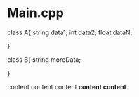 # Main.cpp



class A{
    string data1;
    int data2;
    float dataN;
    
}

class B{
    string moreData;
    
}




<A>
    <data1>content</data1>
    <data2>content</data2>
    <dataN>content</dataN>
    <B>
        <moreData>content</moreData>
    </B>    
    <B>
        <moreData>content</moreData>
    </B>
</A>
